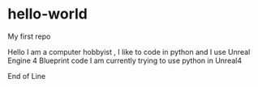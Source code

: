 # hello-world
My first repo

Hello I am a computer hobbyist , I like to code in python and I use Unreal Engine 4 Blueprint code
I am currently trying to use python in Unreal4

End of Line
